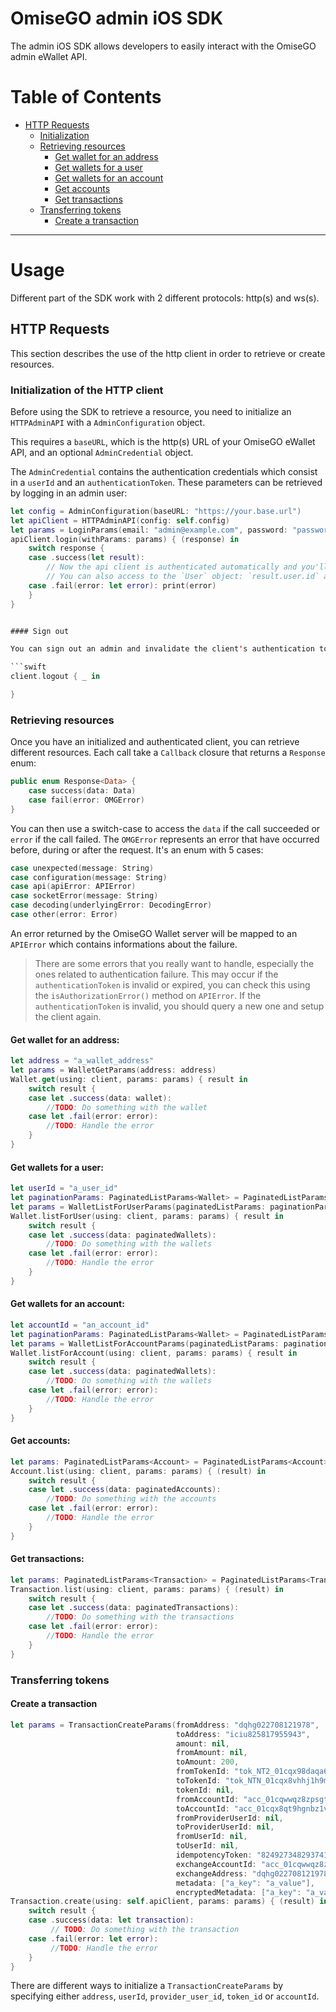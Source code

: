 # OmiseGO admin iOS SDK

The admin iOS SDK allows developers to easily interact with the OmiseGO admin eWallet API.

# Table of Contents

- [HTTP Requests](#http-requests)
  - [Initialization](#initialization-of-the-http-client)
  - [Retrieving resources](#retrieving-resources)
    - [Get wallet for an address](#get-wallet-for-an-address)
    - [Get wallets for a user](#get-wallets-for-a-user)
    - [Get wallets for an account](#get-wallets-for-an-account)
    - [Get accounts](#get-accounts)
    - [Get transactions](#get-transactions)
  - [Transferring tokens](#transferring-tokens)
    - [Create a transaction](#create-a-transaction)
---

# Usage

Different part of the SDK work with 2 different protocols: http(s) and ws(s).

## HTTP Requests

This section describes the use of the http client in order to retrieve or create resources.

### Initialization of the HTTP client

Before using the SDK to retrieve a resource, you need to initialize an `HTTPAdminAPI` with a `AdminConfiguration` object.

This requires a `baseURL`, which is the http(s) URL of your OmiseGO eWallet API, and an optional `AdminCredential` object.

The `AdminCredential` contains the authentication credentials which consist in a `userId` and an `authenticationToken`. These parameters can be retrieved by logging in an admin user:

```swift
let config = AdminConfiguration(baseURL: "https://your.base.url")
let apiClient = HTTPAdminAPI(config: self.config)
let params = LoginParams(email: "admin@example.com", password: "password")
apiClient.login(withParams: params) { (response) in
    switch response {
    case .success(let result):
        // Now the api client is authenticated automatically and you'll be able to perform authenticated calls with it.
        // You can also access to the `User` object: `result.user.id` and the `authenticationToken`: `result.token`
    case .fail(error: let error): print(error)
    }
}


#### Sign out

You can sign out an admin and invalidate the client's authentication token with:

```swift
client.logout { _ in

}
```

### Retrieving resources

Once you have an initialized and authenticated client, you can retrieve different resources.
Each call take a `Callback` closure that returns a `Response` enum:

```swift
public enum Response<Data> {
    case success(data: Data)
    case fail(error: OMGError)
}
```

You can then use a switch-case to access the `data` if the call succeeded or `error` if the call failed.
The `OMGError` represents an error that have occurred before, during or after the request. It's an enum with 5 cases:
```swift
case unexpected(message: String)
case configuration(message: String)
case api(apiError: APIError)
case socketError(message: String)
case decoding(underlyingError: DecodingError)
case other(error: Error)
```
An error returned by the OmiseGO Wallet server will be mapped to an `APIError` which contains informations about the failure.
> There are some errors that you really want to handle, especially the ones related to authentication failure. This may occur if the `authenticationToken` is invalid or expired, you can check this using the `isAuthorizationError()` method on `APIError`. If the `authenticationToken` is invalid, you should query a new one and setup the client again.

#### Get wallet for an address:

```swift
let address = "a_wallet_address"
let params = WalletGetParams(address: address)
Wallet.get(using: client, params: params) { result in
    switch result {
    case let .success(data: wallet):
        //TODO: Do something with the wallet
    case let .fail(error: error):
        //TODO: Handle the error
    }
}
```

#### Get wallets for a user:

```swift
let userId = "a_user_id"
let paginationParams: PaginatedListParams<Wallet> = PaginatedListParams<Wallet>(page: 1, perPage: 10, sortBy: .address, sortDirection: .ascending)
let params = WalletListForUserParams(paginatedListParams: paginationParams, userId: userId)
Wallet.listForUser(using: client, params: params) { result in
    switch result {
    case let .success(data: paginatedWallets):
        //TODO: Do something with the wallets
    case let .fail(error: error):
        //TODO: Handle the error
    }
}
```

#### Get wallets for an account:

```swift
let accountId = "an_account_id"
let paginationParams: PaginatedListParams<Wallet> = PaginatedListParams<Wallet>(page: 1, perPage: 10, sortBy: .address, sortDirection: .ascending)
let params = WalletListForAccountParams(paginatedListParams: paginationParams, accountId: accountId, owned: false)
Wallet.listForAccount(using: client, params: params) { result in
    switch result {
    case let .success(data: paginatedWallets):
        //TODO: Do something with the wallets
    case let .fail(error: error):
        //TODO: Handle the error
    }
}
```


#### Get accounts:

```swift
let params: PaginatedListParams<Account> = PaginatedListParams<Account>(page: 1, perPage: 10, sortBy: .name, sortDirection: .ascending)
Account.list(using: client, params: params) { (result) in
    switch result {
    case let .success(data: paginatedAccounts):
        //TODO: Do something with the accounts
    case let .fail(error: error):
        //TODO: Handle the error
    }
}
```

#### Get transactions:

```swift
let params: PaginatedListParams<Transaction> = PaginatedListParams<Transaction>(page: 1, perPage: 10, sortBy: .status, sortDirection: .ascending)
Transaction.list(using: client, params: params) { (result) in
    switch result {
    case let .success(data: paginatedTransactions):
        //TODO: Do something with the transactions
    case let .fail(error: error):
        //TODO: Handle the error
    }
}
```


### Transferring tokens

#### Create a transaction

```swift
let params = TransactionCreateParams(fromAddress: "dqhg022708121978",
                                     toAddress: "iciu825817955943",
                                     amount: nil,
                                     fromAmount: nil,
                                     toAmount: 200,
                                     fromTokenId: "tok_NT2_01cqx98daqa6qf0pdzn3e5csjq",
                                     toTokenId: "tok_NTN_01cqx8vhhj1h9mb1mw8hj5vs48",
                                     tokenId: nil,
                                     fromAccountId: "acc_01cqwwqz8zpsgta8rsm244w8rr",
                                     toAccountId: "acc_01cqx8qt9hgnbz1vkwhm5ymkbn",
                                     fromProviderUserId: nil,
                                     toProviderUserId: nil,
                                     fromUserId: nil,
                                     toUserId: nil,
                                     idempotencyToken: "82492734829374123",
                                     exchangeAccountId: "acc_01cqwwqz8zpsgta8rsm244w8rr",
                                     exchangeAddress: "dqhg022708121978",
                                     metadata: ["a_key": "a_value"],
                                     encryptedMetadata: ["a_key": "a_value"])
Transaction.create(using: self.apiClient, params: params) { (result) in
    switch result {
    case .success(data: let transaction):
         // TODO: Do something with the transaction
    case .fail(error: let error):
         //TODO: Handle the error
    }
}
```

There are different ways to initialize a `TransactionCreateParams` by specifying either `address`, `userId`, `provider_user_id`, `token_id` or `accountId`.
